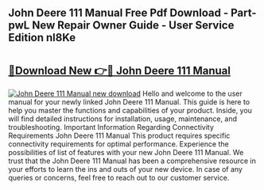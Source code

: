 ## John Deere 111 Manual Free Pdf Download - Part-pwL New Repair Owner Guide - User Service Edition nl8Ke

# <h2><a href="http://bc90324.oget.top/?id=John+Deere+111+Manual">🔗Download New 👉🔴 John Deere 111 Manual</a></h2>

[![John Deere 111 Manual new download](https://i.imgur.com/5g1atiW.png)](http://bc90324.oget.top/?id=John+Deere+111+Manual)
Hello and welcome to the user manual for your newly linked John Deere 111 Manual. This guide is here to help you master the functions and capabilities of your product. Inside, you will find detailed instructions for installation, usage, maintenance, and troubleshooting. Important Information Regarding Connectivity Requirements John Deere 111 Manual This product requires specific connectivity requirements for optimal performance. Experience the possibilities of list of features with your new John Deere 111 Manual. We trust that the John Deere 111 Manual has been a comprehensive resource in your efforts to learn the ins and outs of your new device. In case of any queries or concerns, feel free to reach out to our customer service.
